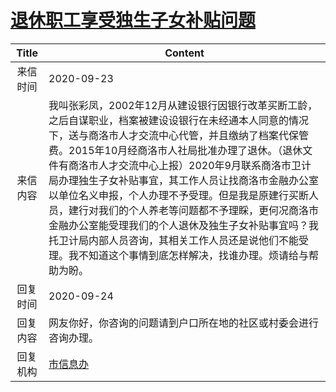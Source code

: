 # <a href="http://www.shangluo.gov.cn/zmhd/ldxxxx.jsp?urltype=leadermail.LeaderMailContentUrl&wbtreeid=1112&leadermailid=6481">退休职工享受独生子女补贴问题</a>
| Title |                                                                                                                                                     Content                                                                                                                                                     |
|:-----:|-----------------------------------------------------------------------------------------------------------------------------------------------------------------------------------------------------------------------------------------------------------------------------------------------------------------|
| 来信时间  | 2020-09-23                                                                                                                                                                                                                                                                                                      |
| 来信内容  | 我叫张彩凤，2002年12月从建设银行因银行改革买断工龄，之后自谋职业，档案被建设设银行在未经通本人同意的情况下，送与商洛市人才交流中心代管，并且缴纳了档案代保管费。2015年10月经商洛市人社局批准办理了退休。（退休文件有商洛市人才交流中心上报）2020年9月联系商洛市卫计局办理独生子女补贴事宜，其工作人员让找商洛市金融办公室以单位名义申报，个人办理不予受理。但是我是原建行买断人员，建行对我们的个人养老等问题都不予理睬，更何况商洛市金融办公室能受理我们的个人退休及独生子女补贴事宜吗？我托卫计局内部人员咨询，其相关工作人员还是说他们不能受理。我不知道这个事情到底怎样解决，找谁办理。烦请给与帮助为盼。 |
| 回复时间  | 2020-09-24                                                                                                                                                                                                                                                                                                      |
| 回复内容  | 网友你好，你咨询的问题请到户口所在地的社区或村委会进行咨询办理。                                                                                                                                                                                                                                                                                |
| 回复机构  | <a href="../../category/agencies/市信息办.md">市信息办</a>                                                                                                                                                                                                                                                              |